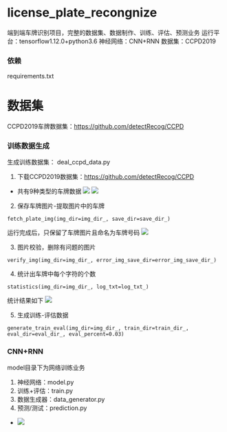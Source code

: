 # license_plate_recongnize
端到端车牌识别项目，完整的数据集、数据制作、训练、评估、预测业务
运行平台：tensorflow1.12.0+python3.6
神经网络：CNN+RNN
数据集：CCPD2019

### 依赖
requirements.txt

# 数据集
CCPD2019车牌数据集：https://github.com/detectRecog/CCPD

### 训练数据生成
生成训练数据集： deal_ccpd_data.py
1. 下载CCPD2019数据集：https://github.com/detectRecog/CCPD
* 共有9种类型的车牌数据
![](https://github.com/MrZhousf/license_plate_recongnize/blob/master/pic/data.png?raw=true)
![](https://github.com/MrZhousf/license_plate_recongnize/blob/master/pic/data_detail.png?raw=true)

2. 保存车牌图片-提取图片中的车牌
```python3
fetch_plate_img(img_dir=img_dir_, save_dir=save_dir_)
```
运行完成后，只保留了车牌图片且命名为车牌号码
![](https://github.com/MrZhousf/license_plate_recongnize/blob/master/pic/plate.png?raw=true)

3. 图片校验，删除有问题的图片
```python3
verify_img(img_dir=img_dir_, error_img_save_dir=error_img_save_dir_)
```

4. 统计出车牌中每个字符的个数
```python3
statistics(img_dir=img_dir_, log_txt=log_txt_)
```
统计结果如下
![](https://github.com/MrZhousf/license_plate_recongnize/blob/master/pic/statistic.png?raw=true)

5. 生成训练-评估数据
```python3
generate_train_eval(img_dir=img_dir_, train_dir=train_dir_, eval_dir=eval_dir_, eval_percent=0.03)
```

### CNN+RNN
model目录下为网络训练业务
1. 神经网络：model.py
2. 训练+评估：train.py
3. 数据生成器：data_generator.py
4. 预测/测试：prediction.py
* ![](https://github.com/MrZhousf/license_plate_recongnize/blob/master/pic/pre.png?raw=true)






